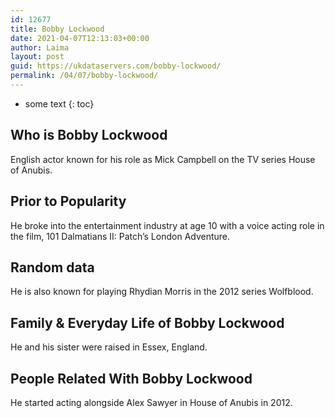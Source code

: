 ```yaml
---
id: 12677
title: Bobby Lockwood
date: 2021-04-07T12:13:03+00:00
author: Laima
layout: post
guid: https://ukdataservers.com/bobby-lockwood/
permalink: /04/07/bobby-lockwood/
---
```


* some text
{: toc}


## Who is Bobby Lockwood
                  
                  
                  
English actor known for his role as Mick Campbell on the TV series House of Anubis. 
                  
              
            
              
            
                
                
                
## Prior to Popularity
                  
                  
                  
He broke into the entertainment industry at age 10 with a voice acting role in the film, 101 Dalmatians II: Patch&#8217;s London Adventure. 
                  
              
            
              
            
                
                
                
## Random data
                  
                  
                  
He is also known for playing Rhydian Morris in the 2012 series Wolfblood. 
                  
              
            
              
            
                
                
                
## Family & Everyday Life of Bobby Lockwood
                  
                  
                  
He and his sister were raised in Essex, England. 
                  
              
            
              
            
                
                
                
## People Related With Bobby Lockwood
                  
                  
                  
He started acting alongside Alex Sawyer in House of Anubis in 2012. 
                  
              
            
              
            
                
              
            
              
              
            
            
              
            
          
          
          